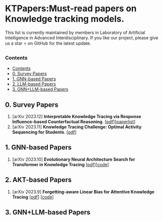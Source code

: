 # KTPapers:Must-read papers on Knowledge tracking models.

This list is currently maintained by members in Laboratory of Artificial Intelligence in Advanced Interdisciplinary. If you like our project, please give us a star ⭐ on GitHub for the latest update.



### Contents


- [Contents](#Contents)
- [0. Survey Papers](#0-survey-papers)
- [1. GNN-based Papers](#1-gnn-based-papers)
- [2. LLM-based Papers](#2-llm-based-papers)
- [3. GNN+LLM-based Papers](#3-gnnllm-based-papers)



## 0. Survey Papers
1. [arXiv 2023.12] **Interpretable Knowledge Tracing via Response Influence-based Counterfactual Reasoning**. [[pdf](https://arxiv.org/pdf/2312.10045.pdf)][[paperlist](https://github.com/THUMNLab/awesome-large-graph-model)]
2. [arXiv 2023.11] **Knowledge Tracing Challenge: Optimal Activity Sequencing for Students**. [[pdf](https://arxiv.org/pdf/2311.14707.pdf)]
 

## 1. GNN-based Papers
1. [arXiv 2023.10] **Evolutionary Neural Architecture Search for Transformer in Knowledge Tracing** [[pdf](https://arxiv.org/pdf/2310.01180.pdf)][[code](https://github.com/DevilYangS/ENAS-KT)] 


## 2. AKT-based Papers
1. [arXiv 2023.9] **Forgetting-aware Linear Bias for Attentive Knowledge Tracing** [[pdf](https://arxiv.org/pdf/2309.14796.pdf)] [[code](https://github.com/skewondr/FoLiBi)]

## 3. GNN+LLM-based Papers


